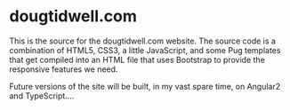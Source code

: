 # dougtidwell.com
This is the source for the dougtidwell.com website. The source code is a combination of HTML5, CSS3, a little JavaScript, and some Pug templates that get compiled into an HTML file that uses Bootstrap to provide the responsive features we need. 

Future versions of the site will be built, in my vast spare time, on Angular2 and TypeScript....
